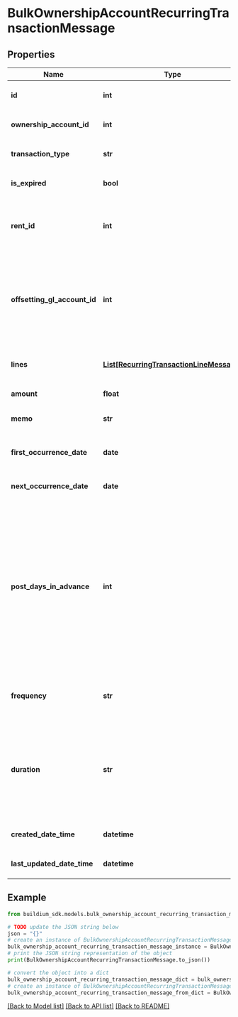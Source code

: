 # BulkOwnershipAccountRecurringTransactionMessage


## Properties

Name | Type | Description | Notes
------------ | ------------- | ------------- | -------------
**id** | **int** | The unique identifier for the recurring transaction schedule. | [optional] 
**ownership_account_id** | **int** | The unique identifier of the corresponding Ownership Account | [optional] 
**transaction_type** | **str** | Indicates the type of transaction to be applied to the ledger. | [optional] 
**is_expired** | **bool** | Indicates if the recurring transaction schedule has expired. | [optional] 
**rent_id** | **int** | The unique identifier of the scheduled Rent entity. This field is only applicable for &#x60;Charge&#x60; transaction types. | [optional] 
**offsetting_gl_account_id** | **int** | Offsetting general ledger account identifier. The offsetting general ledger account acts as the expense account. Note, this field is only applicable for &#x60;Credit&#x60; transaction types. | [optional] 
**lines** | [**List[RecurringTransactionLineMessage]**](RecurringTransactionLineMessage.md) | Line items describing how the transaction is to be allocated when it is processed. | [optional] 
**amount** | **float** | Total amount of the recurring transaction. | [optional] 
**memo** | **str** | Memo associated with the recurring transaction. | [optional] 
**first_occurrence_date** | **date** | The date the first occurrence of this transaction was processed. | [optional] 
**next_occurrence_date** | **date** | The next date the scheduled transaction will be processed. | [optional] 
**post_days_in_advance** | **int** | The number of days ahead of the transaction date the transaction will post on the lease ledger. This setting is used to add the transaction to the ledger ahead of it&#39;s due date for visibility. For example, if the &#x60;FirstOccurrenceDate&#x60; is set to 8/10/2022 and this value is set to 5 then the charge will added to the ledger on 8/5/2022, but will have transaction date of 8/10/2022. | [optional] 
**frequency** | **str** | Indicates the frequency at which the recurring transaction is processed. | [optional] 
**duration** | **str** | Specifies the period of time/occurrences the recurring transaction will be processed. Note, if the &#x60;Frequency&#x60; field is set to &#x60;OneTime&#x60; this field should be set to &#x60;NULL&#x60; as any submitted value will be ignored. | [optional] 
**created_date_time** | **datetime** | The date the transaction was created. | [optional] 
**last_updated_date_time** | **datetime** | The date the transaction was last updated. | [optional] 

## Example

```python
from buildium_sdk.models.bulk_ownership_account_recurring_transaction_message import BulkOwnershipAccountRecurringTransactionMessage

# TODO update the JSON string below
json = "{}"
# create an instance of BulkOwnershipAccountRecurringTransactionMessage from a JSON string
bulk_ownership_account_recurring_transaction_message_instance = BulkOwnershipAccountRecurringTransactionMessage.from_json(json)
# print the JSON string representation of the object
print(BulkOwnershipAccountRecurringTransactionMessage.to_json())

# convert the object into a dict
bulk_ownership_account_recurring_transaction_message_dict = bulk_ownership_account_recurring_transaction_message_instance.to_dict()
# create an instance of BulkOwnershipAccountRecurringTransactionMessage from a dict
bulk_ownership_account_recurring_transaction_message_from_dict = BulkOwnershipAccountRecurringTransactionMessage.from_dict(bulk_ownership_account_recurring_transaction_message_dict)
```
[[Back to Model list]](../README.md#documentation-for-models) [[Back to API list]](../README.md#documentation-for-api-endpoints) [[Back to README]](../README.md)


